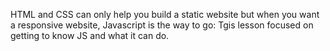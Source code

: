 HTML and CSS can only help you build a static website but when you want a responsive website,
Javascript is the way to go: Tgis lesson focused on getting to know JS and what it can do.
